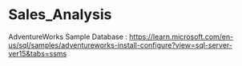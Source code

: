 # Sales_Analysis

AdventureWorks Sample Database :  https://learn.microsoft.com/en-us/sql/samples/adventureworks-install-configure?view=sql-server-ver15&tabs=ssms
